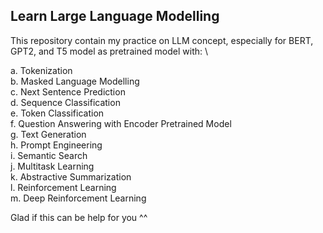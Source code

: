 ## Learn Large Language Modelling

This repository contain my practice on LLM concept, especially for BERT, GPT2, and T5 model as pretrained model with: \

a. Tokenization \
b. Masked Language Modelling \
c. Next Sentence Prediction \
d. Sequence Classification \
e. Token Classification \
f. Question Answering with Encoder Pretrained Model \
g. Text Generation \
h. Prompt Engineering \
i. Semantic Search \
j. Multitask Learning \
k. Abstractive Summarization \
l. Reinforcement Learning \
m. Deep Reinforcement Learning 

Glad if this can be help for you ^^
